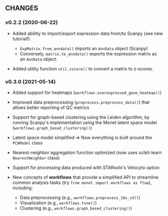 ## CHANGES

### v0.2.2 (2020-06-22)

* Added abilitiy to import/export expression data from/to Scanpy (see new tutorial!).
  * `ExpMatrix.from_anndata()` imports an `AnnData` object (Scanpy)
  * Conversely, `matrix.to_anndata()` exports the expression matrix as an `AnnData` object.

* Added utility function `util.zscore()` to convert a matrix to z-scores.

### v0.3.0 (2021-05-14)

* Added support for heatmaps (`workflows.overexpressed_gene_heatmap()`)

* Improved data preprocessing (`preprocess.preprocess_data()`) that allows better reporting of QC metrics

* Support for graph-based clustering using the Leiden algorithm, by running Scanpy's implementation using the Monet latent space model  (`workflows.graph_based_clustering()`)

* Latent space model simplified => Now everything is built around the `PCAModel` class

* Nearest-neighbor aggregation function optimized (now uses scikit-learn `NearestNeighbor` class)

* Support for processing data produced with STARsolo's Velocyto option

* New concepts of **workflows** that provide a simplified API to streamline common analysis tasks (try `from monet import workflows as flow`), including:
  * Data preprocessing (e.g., `workflows.preprocess_10x_v3()`)
  * Visualization (e.g., `workflows.tsne()`)
  * Clustering (e.g., `workflows.graph_based_clustering()`)
